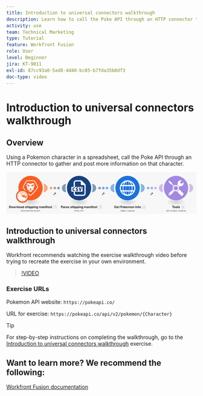 ```yaml
---
title: Introduction to universal connectors walkthrough
description: Learn how to call the Poke API through an HTTP connector to gather and post information on a Pokemon character, all in [!DNL Adobe Workfront Fusion].
activity: use
team: Technical Marketing
type: Tutorial
feature: Workfront Fusion
role: User
level: Beginner
jira: KT-9011
exl-id: 87cc93a0-5ad8-4d40-bc85-b7fda35b0df3
doc-type: video
---
```

# Introduction to universal connectors walkthrough

## Overview

Using a Pokemon character in a spreadsheet, call the Poke API through an HTTP connector to gather and post more information on that character.

![An image of the Fusion scenario](assets/universal-connectors-and-routing-1.png)

## Introduction to universal connectors walkthrough

Workfront recommends watching the exercise walkthrough video before trying to recreate the exercise in your own environment. 

>[!VIDEO](https://video.tv.adobe.com/v/335270/?quality=12&learn=on)

### Exercise URLs

Pokemon API website: `https://pokeapi.co/`

URL for exercise: `https://pokeapi.co/api/v2/pokemon/{Character}`

>[!TIP]
>
>For step-by-step instructions on completing the walkthrough, go to the [Introduction to universal connectors walkthrough](https://experienceleague.adobe.com/docs/workfront-learn/tutorials-workfront/fusion/exercises/introduction-to-universal-connectors.html?lang=en) exercise.


## Want to learn more? We recommend the following:

[Workfront Fusion documentation](https://experienceleague.adobe.com/docs/workfront/using/adobe-workfront-fusion/workfront-fusion-2.html?lang=en)
